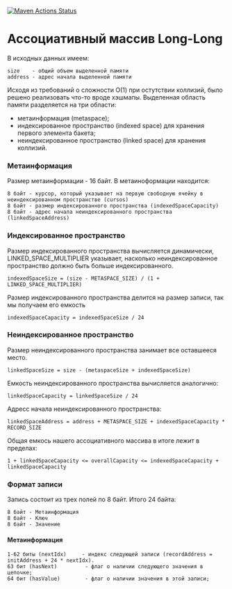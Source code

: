 [![Maven Actions Status](https://github.com/dkrasilov/vk-long-long-map/workflows/maven/badge.svg)](https://github.com/dkrasilov/vk-long-long-map/actions)
# Ассоциативный массив Long-Long
В исходных данных имеем: 
```
size    - общий объем выделенной памяти
address - адрес начала выделенной памяти
```
Исходя из требований о сложности О(1) при остутствии коллизий, было решено реализовать что-то вроде хэшмапы.
Выделенная область памяти разделяется на три области: 
- метаинформация (metaspace);
- индексированное пространство (indexed space) для хранения первого элемента бакета;
- неиндексированное пространство (linked space) для хранения коллизий.

### Метаинформация
Размер метаинформации - 16 байт. В метаиноформации находится:
```
8 байт - курсор, который указывает на первую свободную ячейку в неиндексированном пространстве (cursos) 
8 байт - размер индексированного пространства (indexedSpaceCapacity)
8 байт - адрес начала неиндексированного пространства (linkedSpaceAddress)
```
### Индексированное пространство
Размер индексированного пространства вычисляется динамически, LINKED_SPACE_MULTIPLIER указывает, насколько неиндексированное пространство должно быть больше индексированного.

```indexedSpaceSize = (size - METASPACE_SIZE) / (1 + LINKED_SPACE_MULTIPLIER)```

Размер индексированного пространства делится на размер записи, так мы получаем его емкость 

```indexedSpaceCapacity = indexedSpaceSize / 24```

### Неиндексированное пространство
Размер неиндексированного пространства занимает все оставшееся место.

```linkedSpaceSize = size - (metaspaceSize + indexedSpaceSize)```

Емкость неиндексированного пространства вычисляется аналогично:

```linkedSpaceCapacity = linkedSpaceSize / 24```

Адресс начала неиндексированного пространства:

```linkedSpaceAddress = address + METASPACE_SIZE + indexedSpaceCapacity * RECORD_SIZE```

Общая емкось нашего ассоциативного массива в итоге лежит в пределах:
```
1 + linkedSpaceCapacity <= overallCapacity <= indexedSpaceCapacity + linkedSpaceCapacity
```

### Формат записи
Запись состоит из трех полей по 8 байт. Итого 24 байта:
```
8 байт - Метаинформация
8 байт - Ключ 
8 байт - Значение
```
#### Метаинформация
```
1-62 биты (nextIdx)     - индекс следующей записи (recordAddress = initAddress + 24 * nextIdx).
63 бит (hasNext)         - флаг о наличии следующего значения в цепочке;
64 бит (hasValue)        - флаг о наличии значения в этой записи;
```